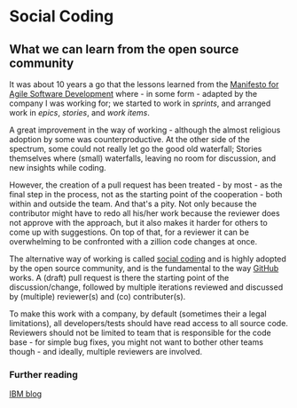 ﻿# Social Coding
## What we can learn from the open source community

It was about 10 years a go that the lessons learned from the
[Manifesto for Agile Software Development](https://agilemanifesto.org/)
where - in some form - adapted by the company I was working for; we started to
work in _sprints_, and arranged work in _epics_, _stories_, and _work items_.

A great improvement in the way of working - although the almost religious
adoption by some was counterproductive. At the other side of the spectrum, some
could not really let go the good old waterfall; Stories themselves where (small)
waterfalls, leaving no room for discussion, and new insights while coding.

However, the creation of a pull request has been treated - by most - as the
final step in the process, not as the starting point of the cooperation - both
within and outside the team. And that's a pity. Not only because the
contributor might have to redo all his/her work because the reviewer does not
approve with the approach, but it also makes it harder for others to come up
with suggestions. On top of that, for a reviewer it can be overwhelming to be
confronted with a zillion code changes at once.

The alternative way of working is called [social coding](https://coding.social/)
and is highly adopted by the open source community, and is the fundamental
to the way [GitHub](https://github.org) works. A (draft) pull request is there
the starting point of the discussion/change, followed by multiple iterations
reviewed and discussed by (multiple) reviewer(s) and (co) contributer(s).

To make this work with a company, by default (sometimes their a legal
limitations), all developers/tests should have read access to all source code.
Reviewers should not be limited to team that is responsible for the code base -
for simple bug fixes, you might not want to bother other teams though - and
ideally, multiple reviewers are involved.

### Further reading
[IBM blog](https://www.ibm.com/garage/method/practices/culture/practice_social_coding/)

